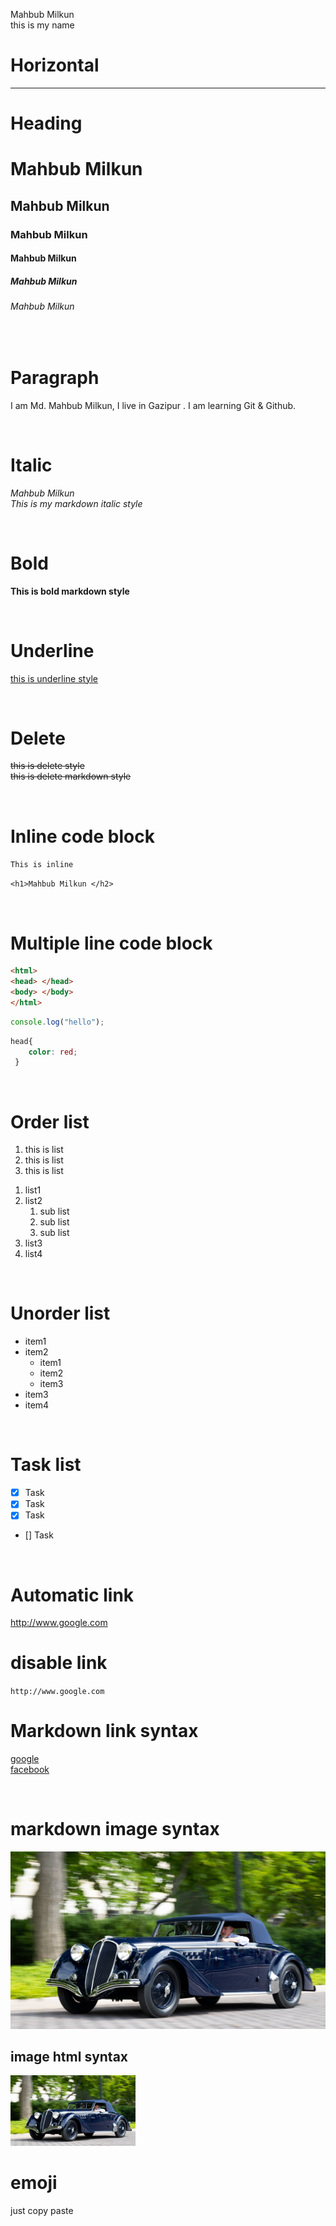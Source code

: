 <!-- Markdown class -->

Mahbub Milkun <br>
this is my name  

# Horizontal 
---

# Heading

# Mahbub Milkun
## Mahbub Milkun
### Mahbub Milkun
#### Mahbub Milkun
##### Mahbub Milkun
###### Mahbub Milkun

<br>

# Paragraph
<p>
I am Md. Mahbub Milkun, I live in Gazipur . I am learning Git & Github. </p>

<br>

# Italic
<i> Mahbub Milkun</i>  
_This is my markdown italic style_ 

<br>

# Bold 
__This is bold markdown style__

<br>

# Underline

<u> this is underline style </u>

<br>

# Delete
<del> this is delete style </del>  
~~this is delete markdown style~~

<br>

# Inline code block 
`This is inline`

`<h1>Mahbub Milkun </h2>`  
 
 <br>

# Multiple line code block
```html
<html> 
<head> </head>
<body> </body>
</html> 

```

```javascript
console.log("hello");

```
```css
head{
    color: red;
 }

```
<br>

# Order list
<ol> 
    <li> this is list </li>
    <li> this is list </li>
    <li> this is list </li>
</ol>

1. list1 
2. list2
    1. sub list 
    2. sub list
    3. sub list
3. list3
4. list4

<br>

# Unorder list

- item1
- item2
    - item1
    - item2
    - item3
- item3 
- item4

<br>

# Task list
- [x] Task 
- [x] Task 
- [x] Task 
- [] Task 

<br>

# Automatic link
http://www.google.com

# disable link
`http://www.google.com`

# Markdown link syntax
[google](http://www.google.com)  
[facebook][facebooklink]


<br>

# markdown image syntax
![car image](./images/carBlue.jpg)  

## image html syntax
<img src="./images/carBlue.jpg" width="200px" title="car image"/>

<!-- all link is here -->
[facebooklink]: http://www.facebook.com

<br>

# emoji
<p> just copy paste </p>